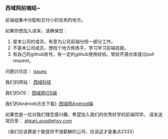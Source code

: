 ### 西域网前端组~

前端组集中分配和交付小的任务的地方。

如果你想加入进来，请确保您：

1. 是本公司的成员，有意为公司前端分担一部分工作。
2. 不是本公司成员，想找个地方练练手，学习学习前端技能。
3. 有自己的github账号，有一定的github使用经验。曾给开源仓库提过pull request。



问题讨论区：
[issues](https://github.com/Ahkari/ehsy/issues)



我们的网站：
[西域科技](www.ehsy.com)

我们的iOS：
[西域网iOS端](https://appsto.re/cn/GkBz_.i)

我们的Android(点击下载):
[西域网Android端](http://dnapp.ehsy.com/ehsy.apk)

如果您是一位对我们理念感兴趣，希望加入我们的优秀好学的前端同学。
请发送简历至：
ahkari_guo@ehsy.com

（我们应该算是个能提供不错薪酬的公司，应该这才是重点2333）